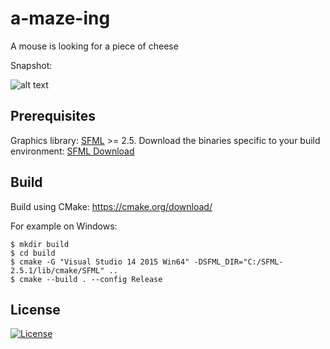 a-maze-ing
============
A mouse is looking for a piece of cheese

Snapshot:

![alt text](misc/snapshot/AMazeIng.jpg)

## Prerequisites

Graphics library: [SFML](https://github.com/SFML/SFML) >= 2.5. Download the binaries specific to your build environment: [SFML Download](https://www.sfml-dev.org/download.php)

## Build

Build using CMake: https://cmake.org/download/

For example on Windows:

```
$ mkdir build
$ cd build
$ cmake -G "Visual Studio 14 2015 Win64" -DSFML_DIR="C:/SFML-2.5.1/lib/cmake/SFML" ..
$ cmake --build . --config Release
```

## License

[![License](http://img.shields.io/:license-mit-blue.svg?style=flat-square)](./LICENSE)

